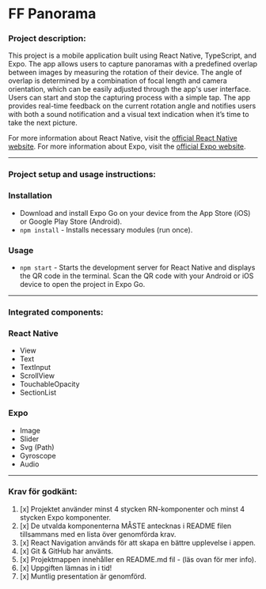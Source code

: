 # FF Panorama

### Project description:

This project is a mobile application built using React Native, TypeScript, and Expo. The app allows users to capture panoramas with a predefined overlap between images by measuring the rotation of their device. The angle of overlap is determined by a combination of focal length and camera orientation, which can be easily adjusted through the app's user interface. Users can start and stop the capturing process with a simple tap. The app provides real-time feedback on the current rotation angle and notifies users with both a sound notification and a visual text indication when it’s time to take the next picture.

For more information about React Native, visit the [official React Native website](https://reactnative.dev/).
For more information about Expo, visit the [official Expo website](https://docs.expo.dev/).

---

### Project setup and usage instructions:

### Installation

- Download and install Expo Go on your device from the App Store (iOS) or Google Play Store (Android).
- `npm install` - Installs necessary modules (run once).

### Usage

- `npm start` - Starts the development server for React Native and displays the QR code in the terminal. Scan the QR code with your Android or iOS device to open the project in Expo Go.

---

### Integrated components:

### React Native

- View
- Text
- TextInput
- ScrollView
- TouchableOpacity
- SectionList

### Expo

- Image
- Slider
- Svg (Path)
- Gyroscope
- Audio

---

### Krav för godkänt:

1. [x] Projektet använder minst 4 stycken RN-komponenter och minst 4 stycken Expo komponenter.
2. [x] De utvalda komponenterna MÅSTE antecknas i README filen tillsammans med en lista över genomförda krav.
3. [x] React Navigation används för att skapa en bättre upplevelse i appen.
4. [x] Git & GitHub har använts.
5. [x] Projektmappen innehåller en README.md fil - (läs ovan för mer info).
6. [x] Uppgiften lämnas in i tid!
7. [x] Muntlig presentation är genomförd.

